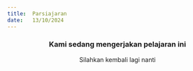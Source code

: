 ```yaml
---
title:  Parsiajaran
date:   13/10/2024
---
```


### <center>Kami sedang mengerjakan pelajaran ini</center>
<center>Silahkan kembali lagi nanti</center>